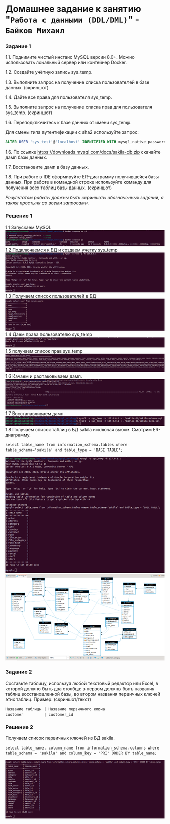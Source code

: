 # Домашнее задание к занятию "`Работа с данными (DDL/DML)`" - `Байков Михаил`

### Задание 1
1.1. Поднимите чистый инстанс MySQL версии 8.0+. Можно использовать локальный сервер или контейнер Docker.

1.2. Создайте учётную запись sys_temp. 

1.3. Выполните запрос на получение списка пользователей в базе данных. (скриншот)

1.4. Дайте все права для пользователя sys_temp. 

1.5. Выполните запрос на получение списка прав для пользователя sys_temp. (скриншот)

1.6. Переподключитесь к базе данных от имени sys_temp.

Для смены типа аутентификации с sha2 используйте запрос: 
```sql
ALTER USER 'sys_test'@'localhost' IDENTIFIED WITH mysql_native_password BY 'password';
```
1.6. По ссылке https://downloads.mysql.com/docs/sakila-db.zip скачайте дамп базы данных.

1.7. Восстановите дамп в базу данных.

1.8. При работе в IDE сформируйте ER-диаграмму получившейся базы данных. При работе в командной строке используйте команду для получения всех таблиц базы данных. (скриншот)

*Результатом работы должны быть скриншоты обозначенных заданий, а также простыня со всеми запросами.*

### Решение 1
1.1 Запускаем MySQL
![start MySQL](img/01.png)
1.2 Подключаемся к БД и создаем учетку sys_temp
![Список пользователей](img/02.png)
1.3 Получаем список пользователей в БД
![Список пользователей](img/03.png)
1.4 Даем права пользователю sys_temp
![Права sys_temp](img/04.png)
1.5 получаем список прав sys_temp 
![Права sys_temp](img/05.png)
1.6 Качаем и распаковываем дамп.
![Качаем дамп](img/06.png)
1.7 Восстанавливаем дамп.
![Грузим дамп](img/07.png)
1.8 Получаем список таблиц в БД sakila исключая вьюхи. Смотрим ER-диаграмму.
```
select table_name from information_schema.tables where table_schema='sakila' and table_type = 'BASE TABLE';
```
![Список таблиц CLI](img/08.png)
![ER-диаграмма](img/10.png)


### Задание 2
Составьте таблицу, используя любой текстовый редактор или Excel, в которой должно быть два столбца: в первом должны быть названия таблиц восстановленной базы, во втором названия первичных ключей этих таблиц. Пример: (скриншот/текст)
```
Название таблицы | Название первичного ключа
customer         | customer_id
```

### Решение 2
Получаем список первичных ключей из БД sakila.
```
select table_name, column_name from information_schema.columns where table_schema = 'sakila' and column_key = 'PRI' ORDER BY table_name;
```
![Первичные ключи](img/11.png)
